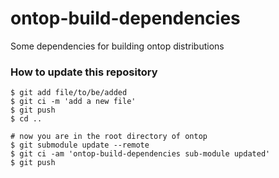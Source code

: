 ontop-build-dependencies
==================

Some dependencies for building ontop distributions

### How to update this repository

```terminal
$ git add file/to/be/added
$ git ci -m 'add a new file'
$ git push
$ cd ..

# now you are in the root directory of ontop
$ git submodule update --remote
$ git ci -am 'ontop-build-dependencies sub-module updated'
$ git push
```
